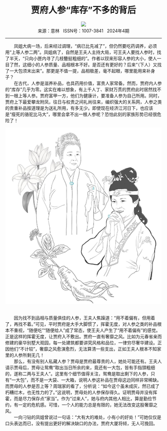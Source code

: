 # <center>贾府人参“库存”不多的背后</center> 

<div align=center><img src="https://raw.githubusercontent.com/leaguecn/magazines/main/img_authors/%d7%f7%d5%df%a3%ba%c5%ed%ce%b0%b6%b0.jpg"></div> 

<center>来源：意林   ISSN号：1007-3841   2024年4期</center> 


* * *


　　凤姐大病一场，后来经过调理，“病已比先减了”，但仍然要吃药调养，必须用“上等人参二两”。凤姐病了，自然是王夫人主持大局，可王夫人要找人参时，找了半天，“只向小匣内寻了几枝簪挺粗细的”。作者以钗来形容人参的大小，使人一目了然，这细小的人参质量、品相根本不好。是否还有更好的？后来“（下人）又找了一大包须末出来”。那更是不值一提，品相极差，毫不起眼，哪里能用来补身子？  
　　在古代，人参是滋养补品，也具药用价值，富贵人家常备。然而，贾府内人参的“库存”几乎为零。这实在难以想象，有上千人丁、家财万贯的贾府此时居然找不到一根上等人参。贾府富甲一方，他们为健康计，要准备人参为自己所用。同时，贾府上下最爱攀龙附凤，往日与权贵之间礼尚往来，编织强大的关系网，人参之类的贵重补品按道理是为送礼所用，有多无少。即使现在经济江河日下，也应该是“瘦死的骆驼比马大”，哪里会拿不出一根人参呢？恐怕此刻的家族形势已经很危险了！

![](https://raw.githubusercontent.com/leaguecn/magazines/main/img/yili20240440-1-l.jpg)

  
<br>　　因为找不到品相与质量俱佳的人参，王夫人焦躁道：“用不着偏有，但用着了，再找不着。”可见，平时贾府是大手大脚惯了，挥霍无度，对人参之类的补品根本不重视，“随便吃”“随便给人”成了常态，使王夫人产生了“用不着偏有”的感觉。正是这样的挥霍无度，让贾府入不敷出。贾府一直有奢靡之风。比如为元春省亲而修建的豪华别墅大观园，每一处建筑都要讲究风格和品位，一律穷尽奢华建设。正因他们“不计较”，奢靡之风愈演愈烈，无法算清一些支出，正如王夫人根本不知家里的人参所剩无几！  
　　那么，有没有别人私藏人参？贾母是贾府最尊贵的人，她处可能还有。王夫人请示贾母后，贾母让鸳鸯“取出当日所余的来，竟还有一大包，皆有手指頭粗细的，遂称二两与王夫人”。这里有个细节值得关注，鸳鸯是取出剩下的人参，只有“一大包”，而不是一大袋、一大箱，说明人参这补品在贾母这边同样非常稀缺。而贾母的人参是否上等？周瑞家的看了，分析说：“如今这个虽未成灰，然已成了朽糟烂木，也无性力的了。”这说明，贾母处的人参保存得久。证明贾母并没有挥霍，而是尽力保存点“家当”。作为“过来人”，她与府内其他人相比，算是勤俭节约，有一定的危机感。可惜，一个人的能力总是有限的，她无法改变这股奢靡之风。  
　　一向刁钻的凤姐曾说过一句话：“大有大的难处，小有小的好处！”可她仅仅是口头表达而已，没有提出更好的解决缺口的办法，贾府大厦将倾，无人可挽回。